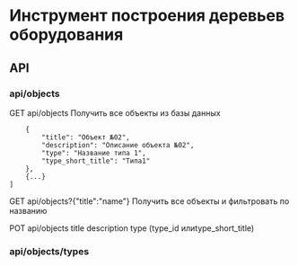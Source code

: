 # Инструмент построения деревьев оборудования

## API

### api/objects

GET api/objects Получить все объекты из базы данных 
```[
    {
        "title": "Объект №02",
        "description": "Описание объекта №02",
        "type": "Название типа 1",
        "type_short_title": "Типа1"
    },
    {...}
]
```
GET api/objects?{"title":"name"} Получить все объекты и фильтровать по названию

POT api/objects
    title
    description
    type (type_id илиtype_short_title)

### api/objects/types